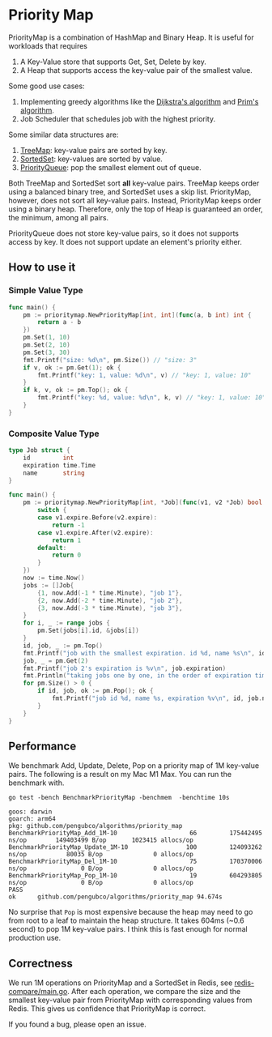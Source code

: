 # Priority Map 

PriorityMap is a combination of HashMap and Binary Heap. It is useful for workloads that requires
1. A Key-Value store that supports Get, Set, Delete by key. 
2. A Heap that supports access the key-value pair of the smallest value.

Some good use cases:
1. Implementing greedy algorithms like the [Dijkstra's algorithm](https://en.wikipedia.org/wiki/Dijkstra%27s_algorithm) 
and [Prim's algorithm](https://en.wikipedia.org/wiki/Prim%27s_algorithm). 
2. Job Scheduler that schedules job with the highest priority.

Some similar data structures are: 
1. [TreeMap](https://docs.oracle.com/javase/8/docs/api/java/util/TreeMap.html): key-value
  pairs are sorted by key. 
2. [SortedSet](https://redis.io/docs/data-types/sorted-sets/): key-values are sorted by 
  value. 
3. [PriorityQueue](https://docs.oracle.com/javase/8/docs/api/java/util/PriorityQueue.html): pop
  the smallest element out of queue.

Both TreeMap and SortedSet sort **all** key-value pairs. TreeMap keeps order using a balanced 
binary tree, and SortedSet uses a skip list. PriorityMap, however, does not sort all key-value pairs.
Instead, PriorityMap keeps order using a binary heap. Therefore, only the top of Heap is guaranteed
an order, the minimum, among all pairs. 

PriorityQueue does not store key-value pairs, so it does not supports access by key. It does not 
support update an element's priority either.


## How to use it

### Simple Value Type
```go
func main() {
	pm := prioritymap.NewPriorityMap[int, int](func(a, b int) int {
		return a - b
	})
	pm.Set(1, 10)
	pm.Set(2, 10)
	pm.Set(3, 30)
	fmt.Printf("size: %d\n", pm.Size()) // "size: 3"
	if v, ok := pm.Get(1); ok {
		fmt.Printf("key: 1, value: %d\n", v) // "key: 1, value: 10"
	}
	if k, v, ok := pm.Top(); ok {
		fmt.Printf("key: %d, value: %d\n", k, v) // "key: 1, value: 10" or "key: 2, value: 10"
	}
}
```

### Composite Value Type
```go
type Job struct {
	id         int
	expiration time.Time
	name       string
}

func main() {
	pm := prioritymap.NewPriorityMap[int, *Job](func(v1, v2 *Job) bool {
		switch {
		case v1.expire.Before(v2.expire):
			return -1
		case v1.expire.After(v2.expire):
			return 1
		default:
			return 0
		}
	})
	now := time.Now()
	jobs := []Job{
		{1, now.Add(-1 * time.Minute), "job 1"},
		{2, now.Add(-2 * time.Minute), "job 2"},
		{3, now.Add(-3 * time.Minute), "job 3"},
	}
	for i, _ := range jobs {
		pm.Set(jobs[i].id, &jobs[i])
	}
	id, job, _ := pm.Top()
	fmt.Printf("job with the smallest expiration. id %d, name %s\n", id, job.name)
	job, _ = pm.Get(2)
	fmt.Printf("job 2's expiration is %v\n", job.expiration)
	fmt.Println("taking jobs one by one, in the order of expiration time")
	for pm.Size() > 0 {
		if id, job, ok := pm.Pop(); ok {
			fmt.Printf("job id %d, name %s, expiration %v\n", id, job.name, job.expiration)
		}
	}
}
```

## Performance
We benchmark Add, Update, Delete, Pop on a priority map of 1M key-value pairs. The following is a result on my Mac M1 Max. You can run the benchmark with.
```
go test -bench BenchmarkPriorityMap -benchmem  -benchtime 10s
``` 

```text
goos: darwin
goarch: arm64
pkg: github.com/pengubco/algorithms/priority_map
BenchmarkPriorityMap_Add_1M-10                    66         175442495 ns/op        149403499 B/op       1023415 allocs/op
BenchmarkPriorityMap_Update_1M-10                100         124093262 ns/op           80035 B/op              0 allocs/op
BenchmarkPriorityMap_Del_1M-10                    75         170370006 ns/op               0 B/op              0 allocs/op
BenchmarkPriorityMap_Pop_1M-10                    19         604293805 ns/op               0 B/op              0 allocs/op
PASS
ok      github.com/pengubco/algorithms/priority_map 94.674s
```

No surprise that `Pop` is most expensive because the heap may need to go from root to a leaf 
to maintain the heap structure. It takes 604ms (~0.6 second) to pop 1M key-value pairs. I think 
this is fast enough for normal production use.

## Correctness 
We run 1M operations on PriorityMap and a SortedSet in Redis, see [redis-compare/main.go](./example/redis-compare/main.go). After each operation, we compare the size and the smallest key-value pair from PriorityMap with corresponding values 
from Redis. This gives us confidence that PriorityMap is correct.

If you found a bug, please open an issue. 
